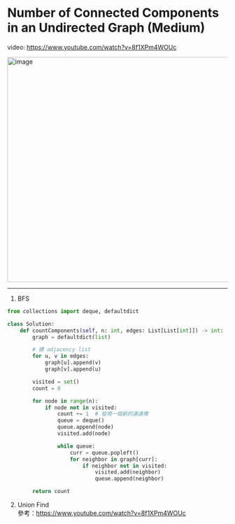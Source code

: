 Number of Connected Components in an Undirected Graph (Medium)
===

video: https://www.youtube.com/watch?v=8f1XPm4WOUc     

<img width="514" alt="image" src="https://github.com/user-attachments/assets/14ae4447-4696-4579-8af7-82fba375de88" />

---

1. BFS
```python
from collections import deque, defaultdict

class Solution:
    def countComponents(self, n: int, edges: List[List[int]]) -> int:
        graph = defaultdict(list)

        # 建 adjacency list
        for u, v in edges:
            graph[u].append(v)
            graph[v].append(u)

        visited = set()
        count = 0

        for node in range(n):
            if node not in visited:
                count += 1  # 發現一個新的連通塊
                queue = deque()
                queue.append(node)
                visited.add(node)

                while queue:
                    curr = queue.popleft()
                    for neighbor in graph[curr]:
                        if neighbor not in visited:
                            visited.add(neighbor)
                            queue.append(neighbor)

        return count
```

2. Union Find   
參考：https://www.youtube.com/watch?v=8f1XPm4WOUc
